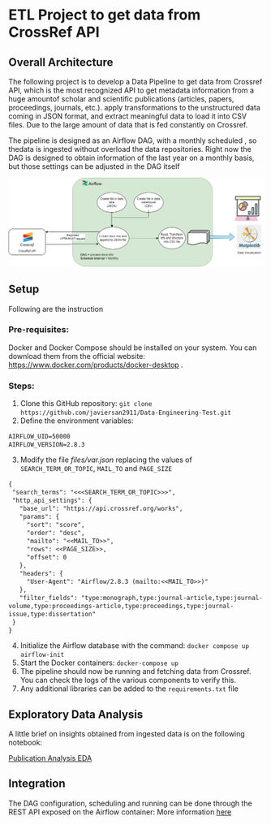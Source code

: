 # ETL Project to get data from CrossRef API

## Overall Architecture

The following project is to develop a Data Pipeline to get data from Crossref API, which is the most recognized API to get 
metadata information from a huge amountof scholar and scientific publications (articles, papers, proceedings, journals, etc.).
apply transformations to the unstructured data coming in JSON format, and extract meaningful data to load it into CSV 
files. Due to the large amount of data that is fed constantly on Crossref.

The pipeline is designed as an Airflow DAG, with a monthly scheduled , so thedata is ingested without overload the 
data repositories. Right now the DAG is designed to obtain information of the last year on a monthly basis, but those 
settings can be adjusted in the DAG itself

![ETL.png](ETL.png)

## Setup

Following are the instruction

### Pre-requisites:

Docker and Docker Compose should be installed on your system. You can download them from the official website: https://www.docker.com/products/docker-desktop .


### Steps:

1. Clone this GitHub repository:
`git clone https://github.com/javiersan2911/Data-Engineering-Test.git`
2. Define the environment variables:
```
AIRFLOW_UID=50000
AIRFLOW_VERSION=2.8.3
```
3. Modify the file *files/var.json* replacing the values of `SEARCH_TERM_OR_TOPIC`, `MAIL_TO` and `PAGE_SIZE`

 ```
 {
  "search_terms": "<<<SEARCH_TERM_OR_TOPIC>>>",
  "http_api_settings": {
    "base_url": "https://api.crossref.org/works",
    "params": {
      "sort": "score",
      "order": "desc",
      "mailto": "<<MAIL_TO>>",
      "rows": <<PAGE_SIZE>>,
      "offset": 0
    },
    "headers": {
      "User-Agent": "Airflow/2.8.3 (mailto:<<MAIL_TO>>)"
    },
    "filter_fields": "type:monograph,type:journal-article,type:journal-volume,type:proceedings-article,type:proceedings,type:journal-issue,type:dissertation"
  }
}
```

4. Initialize the Airflow database with the command: `docker compose up airflow-init`
5. Start the Docker containers: `docker-compose up`
6. The pipeline should now be running and fetching data from Crossref. You can check the logs of the various components to verify this.
7. Any additional libraries can be added to the `requirements.txt` file

## Exploratory Data Analysis

A little brief on insights obtained from ingested data is on the following notebook:

[Publication Analysis EDA](eda%2FPublication%20Analysis.ipynb)

## Integration

The DAG configuration, scheduling and running can be done through the REST API exposed on the Airflow container:
More information [here](https://airflow.apache.org/docs/apache-airflow/stable/stable-rest-api-ref.html)

